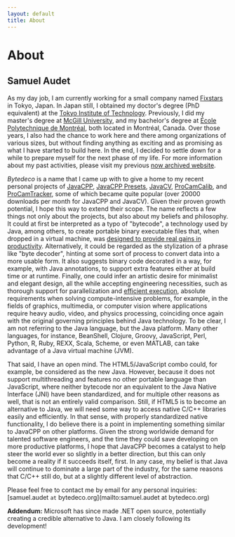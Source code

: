 ```yaml
---
layout: default
title: About
---
```


About
=====

Samuel Audet
------------

As my day job, I am currently working for a small company named [Fixstars](http://fixstars.com/) in Tokyo, Japan. In Japan still, I obtained my doctor's degree (PhD equivalent) at the [Tokyo Institute of Technology](http://www.titech.ac.jp/english/). Previously, I did my master's degree at [McGill University](http://www.mcgill.ca/), and my bachelor's degree at [École Polytechnique de Montréal](http://www.polymtl.ca/en/), both located in Montréal, Canada. Over those years, I also had the chance to work here and there among organizations of various sizes, but without finding anything as exciting and as promising as what I have started to build here. In the end, I decided to settle down for a while to prepare myself for the next phase of my life. For more information about my past activities, please visit my previous [now archived website](http://www.ok.ctrl.titech.ac.jp/res/PCS/).

*Bytedeco* is a name that I came up with to give a home to my recent personal projects of [JavaCPP](https://github.com/bytedeco/javacpp), [JavaCPP Presets](https://github.com/bytedeco/javacpp-presets), [JavaCV](https://github.com/bytedeco/javacv), [ProCamCalib](https://github.com/bytedeco/procamcalib), and [ProCamTracker](https://github.com/bytedeco/procamtracker), some of which became quite popular (over 20000 downloads per month for JavaCPP and JavaCV). Given their proven growth potential, I hope this way to extend their scope. The name reflects a few things not only about the projects, but also about my beliefs and philosophy. It could at first be interpreted as a typo of "bytecode", a technology used by Java, among others, to create portable binary executable files that, when dropped in a virtual machine, was [designed to provide real gains in productivity](http://www.oracle.com/technetwork/java/langenv-140151.html). Alternatively, it could be regarded as the stylization of a phrase like "byte decoder", hinting at some sort of process to convert data into a more usable form. It also suggests binary code decorated in a way, for example, with Java annotations, to support extra features either at build time or at runtime. Finally, one could infer an artistic desire for minimalist and elegant design, all the while accepting engineering necessities, such as thorough support for parallelization and [efficient execution](http://benchmarksgame.alioth.debian.org/u64q/which-programs-are-fastest.php), absolute requirements when solving compute-intensive problems, for example, in the fields of graphics, multimedia, or computer vision where applications require heavy audio, video, and physics processing, coinciding once again with the original governing principles behind Java technology. To be clear, I am not referring to the Java language, but the Java platform. Many other languages, for instance, BeanShell, Clojure, Groovy, JavaScript, Perl, Python, R, Ruby, REXX, Scala, Scheme, or even MATLAB, can take advantage of a Java virtual machine (JVM).

That said, I have an open mind. The HTML5/JavaScript combo could, for example, be considered as the new Java. However, because it does not support multithreading and features no other portable language than JavaScript, where neither bytecode nor an equivalent to the Java Native Interface (JNI) have been standardized, and for multiple other reasons as well, that is not an entirely valid comparison. Still, if HTML5 is to become an alternative to Java, we will need some way to access native C/C++ libraries easily and efficiently. In that sense, with properly standardized native functionality, I do believe there is a point in implementing something similar to JavaCPP on other platforms. Given the strong worldwide demand for talented software engineers, and the time they could save developing on more productive platforms, I hope that JavaCPP becomes a catalyst to help steer the world ever so slightly in a better direction, but this can only become a reality if it succeeds itself, first. In any case, my belief is that Java will continue to dominate a large part of the industry, for the same reasons that C/C++ still do, but at a slightly different level of abstraction.

Please feel free to contact me by email for any personal inquiries: [samuel.audet `at` bytedeco.org](mailto:samuel.audet at bytedeco.org)

**Addendum:** Microsoft has since made .NET open source, potentially creating a credible alternative to Java. I am closely following its development!
